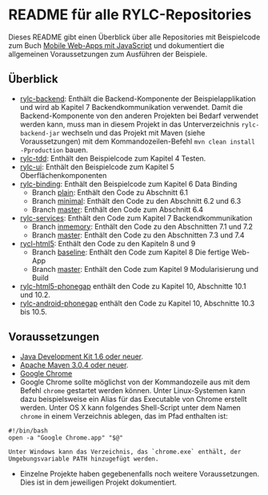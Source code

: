 # README für alle RYLC-Repositories #

Dieses README gibt einen Überblick über alle Repositories mit Beispielcode zum Buch [Mobile Web-Apps mit JavaScript](opitz-consulting.com/go_javascriptbuch) und dokumentiert die allgemeinen Voraussetzungen zum Ausführen der Beispiele.

## Überblick ##

*   [rylc-backend](https://github.com/mjswa/rylc-backend): Enthält die Backend-Komponente der Beispielapplikation und wird ab Kapitel 7 Backendkommunikation verwendet. Damit die Backend-Komponente von den anderen Projekten bei Bedarf verwendet werden kann, muss man in diesem Projekt in das Unterverzeichnis `rylc-backend-jar` wechseln und das Projekt mit Maven (siehe Voraussetzungen) mit dem Kommandozeilen-Befehl `mvn clean install -Pproduction` bauen.
*   [rylc-tdd](https://github.com/mjswa/rylc-tdd): Enthält den Beispielcode zum Kapitel 4 Testen.
*   [rylc-ui](https://github.com/mjswa/rylc-ui): Enthält den Beispielcode zum Kapitel 5 Oberflächenkomponenten
*   [rylc-binding](https://github.com/mjswa/rylc-binding): Enthält den Beispielcode zum Kapitel 6 Data Binding
    *   Branch [plain](https://github.com/mjswa/rylc-binding/tree/plain): Enthält den Code zu Abschnitt 6.1
    *   Branch [minimal](https://github.com/mjswa/rylc-binding/tree/minimal): Enthält den Code zu den Abschnitt 6.2 und 6.3
    *   Branch [master](https://github.com/mjswa/rylc-binding): Enthält den Code zum Abschnitt 6.4
*   [rylc-services](https://github.com/mjswa/rylc-services): Enthält den Code zum Kapitel 7 Backendkommunikation    
    *   Branch [inmemory](https://github.com/mjswa/rylc-services/tree/inmemory): Enthält den Code zu den Abschnitten 7.1 und 7.2
    *   Branch [master](https://github.com/mjswa/rylc-services): Enthält den Code zu den Abschnitten 7.3 und 7.4
*    [rycl-html5](https://github.com/mjswa/rylc-html5): Enthält den Code zu den Kapiteln 8 und 9
     *   Branch [baseline](https://github.com/mjswa/rylc-html5/tree/baseline): Enthält den Code zum Kapitel 8 Die fertige Web-App
     *   Branch [master](https://github.com/mjswa/rylc-html5): Enthält den Code zum Kapitel 9 Modularisierung und Build
*    [rylc-html5-phonegap](https://github.com/mjswa/rylc-html5-phonegap) enthält den Code zu Kapitel 10, Abschnitte 10.1 und 10.2.
*    [rylc-android-phonegap](https://github.com/mjswa/rylc-android-phonegap) enthält den Code zu Kapitel 10, Abschnitte 10.3 bis 10.5.

## Voraussetzungen ##

*   [Java Development Kit 1.6 oder neuer](http://www.oracle.com/technetwork/java/javase/downloads/index.html).
*   [Apache Maven 3.0.4 oder neuer](http://maven.apache.org/).
*   [Google Chrome](http://www.google.com/chrome)
*   Google Chrome sollte möglichst von der Kommandozeile aus mit dem Befehl `chrome` gestartet werden können. Unter Linux-Systemen kann dazu beispielsweise ein Alias für das Executable von Chrome erstellt werden. Unter OS X kann folgendes Shell-Script unter dem Namen `chrome` in einem Verzeichnis ablegen, das im Pfad enthalten ist:
<pre><code>#!/bin/bash
open -a "Google Chrome.app" "$@"</code></pre>
    Unter Windows kann das Verzeichnis, das `chrome.exe` enthält, der Umgebungsvariable PATH hinzugefügt werden.
*   Einzelne Projekte haben gegebenenfalls noch weitere Voraussetzungen. Dies ist in dem jeweiligen Projekt dokumentiert.